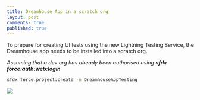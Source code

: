 ```yaml
---
title: Dreamhouse App in a scratch org
layout: post
comments: true
published: true
---
```


To prepare for creating UI tests using the new Lightning Testing Service, the Dreamhouse app needs to be installed into a scratch org.

_Assuming that a dev org has already been authorised using **sfdx force:auth:web:login**_

 
```bash 
sfdx force:project:create -n DreamhouseAppTesting
```



<img src="{{ site.url }}/assets/gifs/dreamhouse-app-via-sfdx.gif" />


